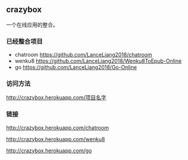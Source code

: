 ## crazybox

一个在线应用的整合。

### 已经整合项目

- chatroom <https://github.com/LanceLiang2018/chatroom>
- wenku8 <https://github.com/LanceLiang2018/Wenku8ToEpub-Online>
- go <https://github.com/LanceLiang2018/Go-Online>

### 访问方法

<http://crazybox.herokuapp.com/项目名字>

### 链接

<http://crazybox.herokuapp.com/chatroom>

<http://crazybox.herokuapp.com/wenku8>

<http://crazybox.herokuapp.com/go>

